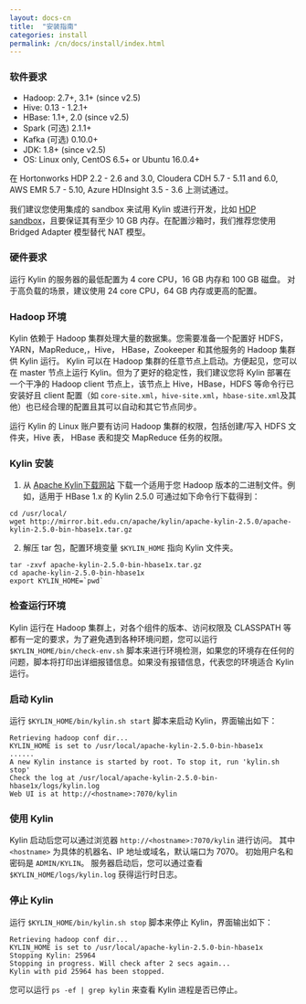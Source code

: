 ```yaml
---
layout: docs-cn
title:  "安装指南"
categories: install
permalink: /cn/docs/install/index.html
---
```


### 软件要求

* Hadoop: 2.7+, 3.1+ (since v2.5)
* Hive: 0.13 - 1.2.1+
* HBase: 1.1+, 2.0 (since v2.5)
* Spark (可选) 2.1.1+
* Kafka (可选) 0.10.0+
* JDK: 1.8+ (since v2.5)
* OS: Linux only, CentOS 6.5+ or Ubuntu 16.0.4+

在 Hortonworks HDP 2.2 - 2.6 and 3.0, Cloudera CDH 5.7 - 5.11 and 6.0, AWS EMR 5.7 - 5.10, Azure HDInsight 3.5 - 3.6 上测试通过。

我们建议您使用集成的 sandbox 来试用 Kylin 或进行开发，比如 [HDP sandbox](http://hortonworks.com/products/hortonworks-sandbox/)，且要保证其有至少 10 GB 内存。在配置沙箱时，我们推荐您使用 Bridged Adapter 模型替代 NAT 模型。

### 硬件要求

运行 Kylin 的服务器的最低配置为 4 core CPU，16 GB 内存和 100 GB 磁盘。 对于高负载的场景，建议使用 24 core CPU，64 GB 内存或更高的配置。


### Hadoop 环境

Kylin 依赖于 Hadoop 集群处理大量的数据集。您需要准备一个配置好 HDFS，YARN，MapReduce,，Hive， HBase，Zookeeper 和其他服务的 Hadoop 集群供 Kylin 运行。
Kylin 可以在 Hadoop 集群的任意节点上启动。方便起见，您可以在 master 节点上运行 Kylin。但为了更好的稳定性，我们建议您将 Kylin 部署在一个干净的 Hadoop client 节点上，该节点上 Hive，HBase，HDFS 等命令行已安装好且 client 配置（如 `core-site.xml`，`hive-site.xml`，`hbase-site.xml`及其他）也已经合理的配置且其可以自动和其它节点同步。

运行 Kylin 的 Linux 账户要有访问 Hadoop 集群的权限，包括创建/写入 HDFS 文件夹，Hive 表， HBase 表和提交 MapReduce 任务的权限。 

### Kylin 安装

1. 从 [Apache Kylin下载网站](https://kylin.apache.org/download/) 下载一个适用于您 Hadoop 版本的二进制文件。例如，适用于 HBase 1.x 的 Kylin 2.5.0 可通过如下命令行下载得到：

```shell
cd /usr/local/
wget http://mirror.bit.edu.cn/apache/kylin/apache-kylin-2.5.0/apache-kylin-2.5.0-bin-hbase1x.tar.gz
```

2. 解压 tar 包，配置环境变量 `$KYLIN_HOME` 指向 Kylin 文件夹。

```shell
tar -zxvf apache-kylin-2.5.0-bin-hbase1x.tar.gz
cd apache-kylin-2.5.0-bin-hbase1x
export KYLIN_HOME=`pwd`
```


### 检查运行环境

Kylin 运行在 Hadoop 集群上，对各个组件的版本、访问权限及 CLASSPATH 等都有一定的要求，为了避免遇到各种环境问题，您可以运行 `$KYLIN_HOME/bin/check-env.sh` 脚本来进行环境检测，如果您的环境存在任何的问题，脚本将打印出详细报错信息。如果没有报错信息，代表您的环境适合 Kylin 运行。


### 启动 Kylin

运行 `$KYLIN_HOME/bin/kylin.sh start` 脚本来启动 Kylin，界面输出如下：

```
Retrieving hadoop conf dir...
KYLIN_HOME is set to /usr/local/apache-kylin-2.5.0-bin-hbase1x
......
A new Kylin instance is started by root. To stop it, run 'kylin.sh stop'
Check the log at /usr/local/apache-kylin-2.5.0-bin-hbase1x/logs/kylin.log
Web UI is at http://<hostname>:7070/kylin
```


### 使用 Kylin

Kylin 启动后您可以通过浏览器 `http://<hostname>:7070/kylin` 进行访问。
其中 `<hostname>` 为具体的机器名、IP 地址或域名，默认端口为 7070。
初始用户名和密码是 `ADMIN/KYLIN`。
服务器启动后，您可以通过查看 `$KYLIN_HOME/logs/kylin.log` 获得运行时日志。


### 停止 Kylin

运行 `$KYLIN_HOME/bin/kylin.sh stop` 脚本来停止 Kylin，界面输出如下：

```
Retrieving hadoop conf dir...
KYLIN_HOME is set to /usr/local/apache-kylin-2.5.0-bin-hbase1x
Stopping Kylin: 25964
Stopping in progress. Will check after 2 secs again...
Kylin with pid 25964 has been stopped.
```

您可以运行 `ps -ef | grep kylin` 来查看 Kylin 进程是否已停止。
